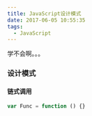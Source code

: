 ```yaml
---
title: JavaScript设计模式
date: 2017-06-05 10:55:35
tags:
  - JavaScript
---
```

学不会啊。。。
<!--more-->

### 设计模式

#### 链式调用
```js
var Func = function () {}
```